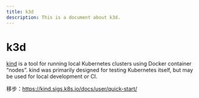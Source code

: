 ```yaml
---
title: k3d
description: This is a document about k3d.
---
```


# k3d

[kind](https://sigs.k8s.io/kind) is a tool for running local Kubernetes clusters using Docker container “nodes”.
kind was primarily designed for testing Kubernetes itself, but may be used for local development or CI.



移步：https://kind.sigs.k8s.io/docs/user/quick-start/

